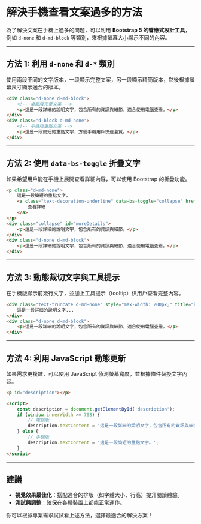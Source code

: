 # 解決手機查看文案過多的方法

為了解決文案在手機上過多的問題，可以利用 **Bootstrap 5 的響應式設計工具**，例如 `d-none` 和 `d-md-block` 等類別，來根據螢幕大小顯示不同的內容。

---

## 方法 1: 利用 `d-none` 和 `d-*` 類別

使用兩段不同的文字版本，一段顯示完整文案，另一段顯示精簡版本，然後根據螢幕尺寸顯示適合的版本。

```html
<div class="d-none d-md-block">
    <!-- 桌面版完整文案 -->
    <p>這是一段詳細的說明文字，包含所有的資訊與細節，適合使用電腦查看。</p>
</div>
<div class="d-block d-md-none">
    <!-- 手機版重點文案 -->
    <p>這是一段簡短的重點文字，方便手機用戶快速瀏覽。</p>
</div>
```

---

## 方法 2: 使用 `data-bs-toggle` 折疊文字

如果希望用戶能在手機上展開查看詳細內容，可以使用 Bootstrap 的折疊功能。

```html
<p class="d-md-none">
    這是一段簡短的重點文字，
    <a class="text-decoration-underline" data-bs-toggle="collapse" href="#moreDetails" role="button" aria-expanded="false" aria-controls="moreDetails">
        查看詳細
    </a>
</p>
<div class="collapse" id="moreDetails">
    <p>這是一段詳細的說明文字，包含所有的資訊與細節。</p>
</div>
<div class="d-none d-md-block">
    <p>這是一段詳細的說明文字，包含所有的資訊與細節，適合使用電腦查看。</p>
</div>
```

---

## 方法 3: 動態裁切文字與工具提示

在手機版顯示前幾行文字，並加上工具提示（tooltip）供用戶查看完整內容。

```html
<div class="text-truncate d-md-none" style="max-width: 200px;" title="這是一段詳細的說明文字，包含所有的資訊與細節。">
    這是一段詳細的說明文字...
</div>
<div class="d-none d-md-block">
    <p>這是一段詳細的說明文字，包含所有的資訊與細節，適合使用電腦查看。</p>
</div>
```

---

## 方法 4: 利用 JavaScript 動態更新

如果需求更複雜，可以使用 JavaScript 偵測螢幕寬度，並根據條件替換文字內容。

```html
<p id="description"></p>

<script>
    const description = document.getElementById('description');
    if (window.innerWidth >= 768) {
        // 電腦版
        description.textContent = '這是一段詳細的說明文字，包含所有的資訊與細節。';
    } else {
        // 手機版
        description.textContent = '這是一段簡短的重點文字。';
    }
</script>
```

---

## 建議

- **視覺效果最佳化**：搭配適合的排版（如字體大小、行高）提升閱讀體驗。
- **測試與調整**：確保在各種裝置上都能正常運作。

你可以根據專案需求試試看上述方法，選擇最適合的解決方案！
